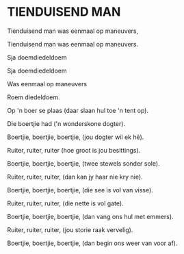 # TIENDUISEND MAN

Tienduisend man was eenmaal op maneuvers,

Tienduisend man was eenmaal op maneuvers.

Sja doemdiedeldoem

Sja doemdiedeldoem


Was eenmaal op maneuvers

Roem diedeldoem.

Op 'n boer se plaas (daar slaan hul toe 'n tent op).

Die boertjie had ('n wonderskone dogter).

Boertjie, boertjie, boertjie, (jou dogter wil ek hê).

Ruiter, ruiter, ruiter (hoe groot is jou besittings).

Boertjie, boertjie, boertjie, (twee stewels sonder sole).

Ruiter, ruiter, ruiter, (dan kan jy haar nie kry nie).

Boertjie, boertjie, boertjie, (die see is vol van visse).

Ruiter, ruiter, ruiter, (die nette is vol gate).

Boertjie, boertjie, boertjie, (dan vang ons hul met emmers).

Ruiter, ruiter, ruiter, (jou storie raak vervelig).

Boertjie, boertjie, boertjie, (dan begin ons weer van voor af).

